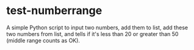 # test-numberrange

A simple Python script to input two numbers, add them to list, add these two numbers from list, and tells if it's less than 20 or greater than 50 (middle range counts as OK).
